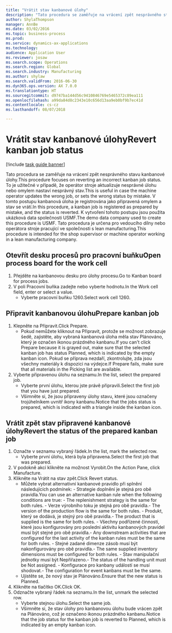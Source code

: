 ```yaml
--- 
title: "Vrátit stav kanbanové úlohy"
description: "Tato procedura se zaměřuje na vrácení zpět nesprávného stavu kanbanové úlohy."
author: ShylaThompson
manager: AnnBe
ms.date: 03/02/2016
ms.topic: business-process
ms.prod: 
ms.service: dynamics-ax-applications
ms.technology: 
audience: Application User
ms.reviewer: josaw
ms.search.scope: Operations
ms.search.region: Global
ms.search.industry: Manufacturing
ms.author: shylaw
ms.search.validFrom: 2016-06-30
ms.dyn365.ops.version: AX 7.0.0
ms.translationtype: HT
ms.sourcegitcommit: d9747ba144d56c9410846769e5465372c89ea111
ms.openlocfilehash: a99da84d8c2343e10c656d13aa9eb0bf9b7ec41d
ms.contentlocale: cs-cz
ms.lasthandoff: 08/07/2018

---
```

# <a name="revert-kanban-job-status"></a><span data-ttu-id="cccc2-103">Vrátit stav kanbanové úlohy</span><span class="sxs-lookup"><span data-stu-id="cccc2-103">Revert kanban job status</span></span>

[!include [task guide banner](../../includes/task-guide-banner.md)]

<span data-ttu-id="cccc2-104">Tato procedura se zaměřuje na vrácení zpět nesprávného stavu kanbanové úlohy.</span><span class="sxs-lookup"><span data-stu-id="cccc2-104">This procedure focuses on reverting an incorrect kanban job status.</span></span> <span data-ttu-id="cccc2-105">To je užitečné v případě, že operátor stroje aktualizuje nesprávné úlohu nebo omylem nastaví nesprávný stav.</span><span class="sxs-lookup"><span data-stu-id="cccc2-105">This is useful in case the machine operator updates the wrong job, or sets the wrong status by mistake.</span></span> <span data-ttu-id="cccc2-106">V tomto postupu kanbanová úloha je registrována jako připravená omylem a stav se vrátí.</span><span class="sxs-lookup"><span data-stu-id="cccc2-106">In this procedure, a kanban job is registered as prepared by mistake, and the status is reverted.</span></span> <span data-ttu-id="cccc2-107">K vytvoření tohoto postupu jsou použita ukázková data společnosti USMF.</span><span class="sxs-lookup"><span data-stu-id="cccc2-107">The demo data company used to create this procedure is USMF.</span></span> <span data-ttu-id="cccc2-108">Tato procedura je určena pro vedoucího dílny nebo operátora stroje pracující ve společnosti s lean manufacturing.</span><span class="sxs-lookup"><span data-stu-id="cccc2-108">This procedure is intended for the shop supervisor or machine operator working in a lean manufacturing company.</span></span>


## <a name="open-process-board-for-the-work-cell"></a><span data-ttu-id="cccc2-109">Otevřít desku procesů pro pracovní buňku</span><span class="sxs-lookup"><span data-stu-id="cccc2-109">Open process board for the work cell</span></span>
1. <span data-ttu-id="cccc2-110">Přejděte na kanbanovou desku pro úlohy procesu.</span><span class="sxs-lookup"><span data-stu-id="cccc2-110">Go to Kanban board for process jobs.</span></span>
2. <span data-ttu-id="cccc2-111">V poli Pracovní buňka zadejte nebo vyberte hodnotu.</span><span class="sxs-lookup"><span data-stu-id="cccc2-111">In the Work cell field, enter or select a value.</span></span>
    * <span data-ttu-id="cccc2-112">Vyberte pracovní buňku 1260.</span><span class="sxs-lookup"><span data-stu-id="cccc2-112">Select work cell 1260.</span></span>  

## <a name="prepare-kanban-job"></a><span data-ttu-id="cccc2-113">Připravit kanbanovou úlohu</span><span class="sxs-lookup"><span data-stu-id="cccc2-113">Prepare kanban job</span></span>
1. <span data-ttu-id="cccc2-114">Klepněte na Připravit.</span><span class="sxs-lookup"><span data-stu-id="cccc2-114">Click Prepare.</span></span>
    * <span data-ttu-id="cccc2-115">Pokud nemůžete kliknout na Připravit, protože se možnost zobrazuje šedě, zajistěte, aby vybraná kanbanová úloha měla stav Plánováno, který je označen ikonou prázdného kanbanu.</span><span class="sxs-lookup"><span data-stu-id="cccc2-115">If you can't click Prepare because it is grayed out, make sure that the selected kanban job has status Planned, which is indicated by the empty kanban icon.</span></span> <span data-ttu-id="cccc2-116">Pokud se příprava nezdaří, zkontrolujte, zda jsou všechny materiály k dispozici na výdejce.</span><span class="sxs-lookup"><span data-stu-id="cccc2-116">If Prepare fails, make sure that all materials in the Picking list are available.</span></span>  
2. <span data-ttu-id="cccc2-117">Vyberte připravenou úlohu na seznamu.</span><span class="sxs-lookup"><span data-stu-id="cccc2-117">In the list, select the prepared job.</span></span>
    * <span data-ttu-id="cccc2-118">Vyberte první úlohu, kterou jste právě připravili.</span><span class="sxs-lookup"><span data-stu-id="cccc2-118">Select the first job that you have just prepared.</span></span>  
    * <span data-ttu-id="cccc2-119">Všimněte si, že jsou připraveny úlohy stavu, které jsou označeny trojúhelníkem uvnitř ikony kanbanu.</span><span class="sxs-lookup"><span data-stu-id="cccc2-119">Notice that the jobs status is prepared, which is indicated with a triangle inside the kanban icon.</span></span>  

## <a name="revert-the-status-of-the-prepared-kanban-job"></a><span data-ttu-id="cccc2-120">Vrátit zpět stav připravené kanbanové úlohy</span><span class="sxs-lookup"><span data-stu-id="cccc2-120">Revert the status of the prepared kanban job</span></span>
1. <span data-ttu-id="cccc2-121">Označte v seznamu vybraný řádek.</span><span class="sxs-lookup"><span data-stu-id="cccc2-121">In the list, mark the selected row.</span></span>
    * <span data-ttu-id="cccc2-122">Vyberte první úlohu, která byla připravena.</span><span class="sxs-lookup"><span data-stu-id="cccc2-122">Select the first job that was prepared.</span></span>  
2. <span data-ttu-id="cccc2-123">V podokně akcí klikněte na možnost Vyrobit.</span><span class="sxs-lookup"><span data-stu-id="cccc2-123">On the Action Pane, click Manufacture.</span></span>
3. <span data-ttu-id="cccc2-124">Klikněte na Vrátit na stav zpět.</span><span class="sxs-lookup"><span data-stu-id="cccc2-124">Click Revert status.</span></span>
    * <span data-ttu-id="cccc2-125">Můžete vybrat alternativní kanbanové pravidlo při splnění následujících podmínek:  - Strategie doplnění je stejná pro obě pravidla.</span><span class="sxs-lookup"><span data-stu-id="cccc2-125">You can use an alternative kanban rule when the following conditions are true:  - The replenishment strategy is the same for both rules.</span></span>  <span data-ttu-id="cccc2-126">- Verze výrobního toku je stejná pro obě pravidla.</span><span class="sxs-lookup"><span data-stu-id="cccc2-126">- The version of the production flow is the same for both rules.</span></span>  <span data-ttu-id="cccc2-127">- Produkt, který se dodává, je stejný pro obě pravidla.</span><span class="sxs-lookup"><span data-stu-id="cccc2-127">- The product that is supplied is the same for both rules.</span></span>  <span data-ttu-id="cccc2-128">- Všechny podřízené činnosti, které jsou konfigurovány pro poslední aktivitu kanbanových pravidel musí být stejné pro obě pravidla.</span><span class="sxs-lookup"><span data-stu-id="cccc2-128">- Any downstream activities that are configured for the last activity of the kanban rules must be the same for both rules.</span></span>  <span data-ttu-id="cccc2-129">- Stejné zadané dimenze zásob musí být nakonfigurovány pro obě pravidla.</span><span class="sxs-lookup"><span data-stu-id="cccc2-129">- The same supplied inventory dimensions must be configured for both rules.</span></span>  <span data-ttu-id="cccc2-130">- Stav manipulační jednotky musí být Nepřiřazeno.</span><span class="sxs-lookup"><span data-stu-id="cccc2-130">- The status of the handling unit must be Not assigned.</span></span>  <span data-ttu-id="cccc2-131">- Konfigurace pro kanbany událostí se musí shodovat.</span><span class="sxs-lookup"><span data-stu-id="cccc2-131">- The configuration for event kanbans must be the same.</span></span>  
    * <span data-ttu-id="cccc2-132">Ujistěte se, že nový stav je Plánováno.</span><span class="sxs-lookup"><span data-stu-id="cccc2-132">Ensure that the new status is Planned.</span></span>  
4. <span data-ttu-id="cccc2-133">Klikněte na tlačítko OK.</span><span class="sxs-lookup"><span data-stu-id="cccc2-133">Click OK.</span></span>
5. <span data-ttu-id="cccc2-134">Odznačte vybraný řádek na seznamu.</span><span class="sxs-lookup"><span data-stu-id="cccc2-134">In the list, unmark the selected row.</span></span>
    * <span data-ttu-id="cccc2-135">Vyberte stejnou úlohu.</span><span class="sxs-lookup"><span data-stu-id="cccc2-135">Select the same job.</span></span>  
    * <span data-ttu-id="cccc2-136">Všimněte si, že stav úlohy pro kanbanovou úlohu bude vrácen zpět na Plánováno, což je označeno ikonou prázdného kanbanu.</span><span class="sxs-lookup"><span data-stu-id="cccc2-136">Notice that the job status for the kanban job is reverted to Planned, which is indicated by an empty kanban icon.</span></span>  


